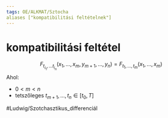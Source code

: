 ```yaml
---
tags: OE/ALKMAT/Sztocha 
aliases ["kompatibilitási feltételnek"]
---
```


# kompatibilitási feltétel
$$F_{t_{i_1},\dots t_{i_n}}(x_1, \dots, x_m, y_{m+1}, \dots,y_n) = F_{t_1, \dots,t_m}(x_1, \dots, x_m)$$
Ahol:
- $0< m < n$
- tetszőleges $t_{m+1}, \dots , t_n \in [t_0,T]$

#Ludwig/Szotchasztikus_differenciál 